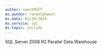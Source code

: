 ```yaml
---
author: rwestMSFT
ms.author: randolphwest
ms.date: 01/29/2024
ms.service: sql
ms.topic: include
---
```

 SQL Server 2008 R2 Parallel Data Warehouse 
